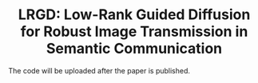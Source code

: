 <div align="center">
 
# LRGD: Low-Rank Guided Diffusion for Robust Image Transmission in Semantic Communication

</div>

The code will be uploaded after the paper is published.
